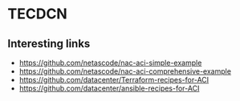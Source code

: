 # TECDCN

## Interesting links

* https://github.com/netascode/nac-aci-simple-example
* https://github.com/netascode/nac-aci-comprehensive-example
* https://github.com/datacenter/Terraform-recipes-for-ACI
* https://github.com/datacenter/ansible-recipes-for-ACI

